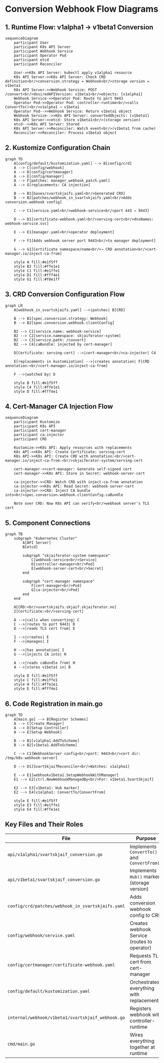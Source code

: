 # Conversion Webhook Flow Diagrams

## 1. Runtime Flow: v1alpha1 → v1beta1 Conversion

```mermaid
sequenceDiagram
    participant User
    participant K8s API Server
    participant Webhook Service
    participant Operator Pod
    participant etcd
    participant Reconciler

    User->>K8s API Server: kubectl apply v1alpha1 resource
    K8s API Server->>K8s API Server: Check CRD definition<br/>conversion.strategy = Webhook<br/>storage version = v1beta1
    K8s API Server->>Webhook Service: POST /convert<br/>desiredAPIVersion: v1beta1<br/>objects: [v1alpha1]
    Webhook Service->>Operator Pod: Route to port 9443
    Operator Pod->>Operator Pod: controller-runtime<br/>calls ConvertTo()<br/>v1alpha1 → v1beta1
    Operator Pod-->>Webhook Service: Return v1beta1 object
    Webhook Service-->>K8s API Server: convertedObjects: [v1beta1]
    K8s API Server->>etcd: Store v1beta1<br/>(storage version)
    etcd-->>K8s API Server: Stored
    K8s API Server->>Reconciler: Watch event<br/>(v1beta1 from cache)
    Reconciler->>Reconciler: Process v1beta1 object
```

## 2. Kustomize Configuration Chain

```mermaid
graph TD
    A[config/default/kustomization.yaml] --> B[config/crd]
    A --> C[config/webhook]
    A --> D[config/certmanager]
    A --> E[config/manager]
    A --> F[patches: manager_webhook_patch.yaml]
    A --> G[replacements: CA injection]

    B --> B1[bases/svartskjaifs.yaml<br/>Generated CRD]
    B --> B2[patches/webhook_in_svartskjaifs.yaml<br/>Adds conversion.webhook config]
    
    C --> C1[service.yaml<br/>webhook-service<br/>port 443 → 9443]
    
    D --> D1[certificate-webhook.yaml<br/>serving-cert<br/>dnsNames: webhook-service.svc]
    
    E --> E1[manager.yaml<br/>operator deployment]
    
    F --> F1[Adds webhook server port 9443<br/>to manager deployment]
    
    G --> G1[Certificate namespace/name<br/>→ CRD annotation<br/>cert-manager.io/inject-ca-from]
    
    style A fill:#e1f5ff
    style B2 fill:#ffe1e1
    style C1 fill:#e1ffe1
    style D1 fill:#fff4e1
    style G1 fill:#f0e1ff
```

## 3. CRD Conversion Configuration Flow

```mermaid
graph LR
    A[webhook_in_svartskjaifs.yaml] -->|patches| B[CRD]
    
    B --> B1[spec.conversion.strategy: Webhook]
    B --> B2[spec.conversion.webhook.clientConfig]
    
    B2 --> C1[service.name: webhook-service]
    B2 --> C2[service.namespace: skjaiferator-system]
    B2 --> C3[service.path: /convert]
    B2 --> C4[caBundle: injected by cert-manager]
    
    D[Certificate: serving-cert] -->|cert-manager<br/>ca-injector| C4
    
    E[replacements in kustomization] -->|creates annotation| F[CRD annotation:<br/>cert-manager.io/inject-ca-from]
    
    F -->|watched by| D
    
    style B fill:#e1f5ff
    style C4 fill:#ffe1e1
    style D fill:#fff4e1
```

## 4. Cert-Manager CA Injection Flow

```mermaid
sequenceDiagram
    participant Kustomize
    participant K8s API
    participant cert-manager
    participant ca-injector
    participant CRD

    Kustomize->>K8s API: Apply resources with replacements
    K8s API->>K8s API: Create Certificate: serving-cert
    K8s API->>K8s API: Create CRD with annotation:<br/>cert-manager.io/inject-ca-from:<br/>skjaiferator-system/serving-cert
    
    cert-manager->>cert-manager: Generate self-signed cert
    cert-manager->>K8s API: Store in Secret: webhook-server-cert
    
    ca-injector->>CRD: Watch CRD with inject-ca-from annotation
    ca-injector->>K8s API: Read Secret: webhook-server-cert
    ca-injector->>CRD: Inject CA bundle into<br/>spec.conversion.webhook.clientConfig.caBundle
    
    Note over CRD: Now K8s API can verify<br/>webhook server's TLS cert
```

## 5. Component Connections

```mermaid
graph TB
    subgraph "Kubernetes Cluster"
        A[API Server]
        B[etcd]
        
        subgraph "skjaiferator-system namespace"
            C[webhook-service<br/>Service]
            D[controller-manager<br/>Pod]
            E[webhook-server-cert<br/>Secret]
        end
        
        subgraph "cert-manager namespace"
            F[cert-manager<br/>Pod]
            G[ca-injector<br/>Pod]
        end
    end
    
    H[CRD:<br/>svartskjaifs.skjaif.skjaiferator.no]
    I[Certificate:<br/>serving-cert]
    
    A -->|calls when converting| C
    C -->|routes to port 9443| D
    D -->|reads TLS cert from| E
    
    I -->|creates| E
    F -->|manages| I
    
    H -->|has annotation| I
    G -->|injects CA into| H
    
    A -->|reads caBundle from| H
    A -->|stores v1beta1 in| B
    
    style D fill:#e1f5ff
    style C fill:#e1ffe1
    style H fill:#ffe1e1
    style E fill:#fff4e1
```

## 6. Code Registration in main.go

```mermaid
graph TD
    A[main.go] --> B[Register Schemes]
    A --> C[Create Manager]
    A --> D[Setup Controller]
    A --> E[Setup Webhook]
    
    B --> B1[v1alpha1.AddToScheme]
    B --> B2[v1beta1.AddToScheme]
    
    C --> C1[WebhookServer config<br/>port: 9443<br/>cert dir: /tmp/k8s-webhook-server]
    
    D --> D1[SvartSkjaifReconciler<br/>Watches: v1alpha1]
    
    E --> E1[webhookv1beta1.SetupWebhookWithManager]
    E1 --> E2[ctrl.NewWebhookManagedBy<br/>For: v1beta1.SvartSkjaif]
    
    E2 --> E3[v1beta1: Hub marker]
    E2 --> E4[v1alpha1: ConvertTo/ConvertFrom]
    
    style E fill:#e1f5ff
    style E3 fill:#e1ffe1
    style E4 fill:#ffe1e1
```

## Key Files and Their Roles

| File | Purpose |
|------|---------|
| `api/v1alpha1/svartskjaif_conversion.go` | Implements `ConvertTo()` and `ConvertFrom()` |
| `api/v1beta1/svartskjaif_conversion.go` | Implements `Hub()` marker (storage version) |
| `config/crd/patches/webhook_in_svartskjaifs.yaml` | Adds conversion webhook config to CRD |
| `config/webhook/service.yaml` | Creates webhook Service (routes to operator) |
| `config/certmanager/certificate-webhook.yaml` | Requests TLS cert from cert-manager |
| `config/default/kustomization.yaml` | Orchestrates everything with replacements |
| `internal/webhook/v1beta1/svartskjaif_webhook.go` | Registers webhook with controller-runtime |
| `cmd/main.go` | Wires everything together at runtime |

